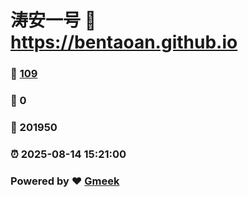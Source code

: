 # 涛安一号 :link: https://bentaoan.github.io 
### :page_facing_up: [109](https://bentaoan.github.io/tag.html) 
### :speech_balloon: 0 
### :hibiscus: 201950 
### :alarm_clock: 2025-08-14 15:21:00 
### Powered by :heart: [Gmeek](https://github.com/Meekdai/Gmeek)
